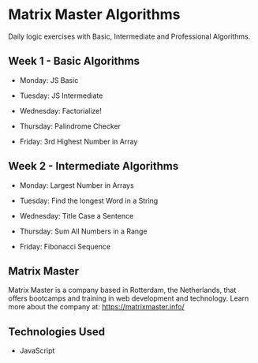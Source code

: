 <!DOCTYPE html>
<html>
<head>
    <meta charset="UTF-8">
</head>
<body>
    <h1>Matrix Master Algorithms</h1>
    <p>Daily logic exercises with Basic, Intermediate and Professional Algorithms.</p>
    <h2>Week 1 - Basic Algorithms</h2>
    <ul>
        <li>Monday: JS Basic</li>
    </ul>
    <ul>
        <li>Tuesday: JS Intermediate</li>
    </ul>
    <ul>
        <li>Wednesday: Factorialize!</li>
    </ul>
    <ul>
        <li>Thursday: Palindrome Checker</li>
    </ul>
    <ul>
        <li>Friday: 3rd Highest Number in Array</li>
    </ul>
    <h2>Week 2 - Intermediate Algorithms</h2>
    <ul>
        <li>Monday: Largest Number in Arrays</li>
    </ul>
    <ul>
        <li>Tuesday: Find the longest Word in a String</li>
    </ul>
    <ul>
        <li>Wednesday: Title Case a Sentence</li>
    </ul>
    <ul>
        <li>Thursday: Sum All Numbers in a Range</li>
    </ul>
    <ul>
        <li>Friday: Fibonacci Sequence</li>
    </ul>
    <h2>Matrix Master</h2>
    <p>Matrix Master is a company based in Rotterdam, the Netherlands, that offers bootcamps and training in web development and technology. Learn more about the company at: <a href="https://matrixmaster.info/">https://matrixmaster.info/</a></p>
    <h2>Technologies Used</h2>
    <ul>
        <li>JavaScript</li>
    </ul>
</body>
</html>


